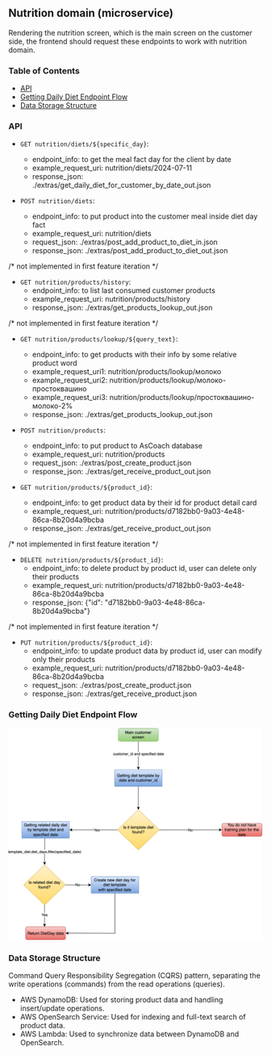 ## Nutrition domain (microservice)
Rendering the nutrition screen, which is the main screen on the customer side, 
the frontend should request these endpoints to work with nutrition domain.

### Table of Contents
- [API](#api)
- [Getting Daily Diet Endpoint Flow](#getting-daily-diet-endpoint-flow)
- [Data Storage Structure](#data-storage-structure)

### API
* ```GET nutrition/diets/${specific_day}```:
    * endpoint_info: to get the meal fact day for the client by date
    * example_request_uri: nutrition/diets/2024-07-11
    * response_json: ./extras/get_daily_diet_for_customer_by_date_out.json

* ```POST nutrition/diets```:
    * endpoint_info: to put product into the customer meal inside diet day fact
    * example_request_uri: nutrition/diets
    * request_json: ./extras/post_add_product_to_diet_in.json
    * response_json: ./extras/post_add_product_to_diet_out.json

/* not implemented in first feature iteration */ 
* ```GET nutrition/products/history```:
    * endpoint_info: to list last consumed customer products
    * example_request_uri: nutrition/products/history
    * response_json: ./extras/get_products_lookup_out.json

/* not implemented in first feature iteration */ 
* ```GET nutrition/products/lookup/${query_text}```:
    * endpoint_info: to get products with their info by some relative product word
    * example_request_uri1: nutrition/products/lookup/молоко
    * example_request_uri2: nutrition/products/lookup/молоко-простоквашино
    * example_request_uri3: nutrition/products/lookup/простоквашино-молоко-2%
    * response_json: ./extras/get_products_lookup_out.json

* ```POST nutrition/products```:
    * endpoint_info: to put product to AsCoach database
    * example_request_uri: nutrition/products
    * request_json: ./extras/post_create_product.json
    * response_json: ./extras/get_receive_product_out.json

* ```GET nutrition/products/${product_id}```:
    * endpoint_info: to get product data by their id for product detail card
    * example_request_uri: nutrition/products/d7182bb0-9a03-4e48-86ca-8b20d4a9bcba
    * response_json: ./extras/get_receive_product_out.json

/* not implemented in first feature iteration */ 
* ```DELETE nutrition/products/${product_id}```:
    * endpoint_info: to delete product by product id, user can delete only their products
    * example_request_uri: nutrition/products/d7182bb0-9a03-4e48-86ca-8b20d4a9bcba
    * response_json: {"id": "d7182bb0-9a03-4e48-86ca-8b20d4a9bcba"}

/* not implemented in first feature iteration */ 
* ```PUT nutrition/products/${product_id}```:
    * endpoint_info: to update product data by product id, user can modify only their products
    * example_request_uri: nutrition/products/d7182bb0-9a03-4e48-86ca-8b20d4a9bcba
    * request_json: ./extras/post_create_product.json
    * response_json: ./extras/get_receive_product.json

### Getting Daily Diet Endpoint Flow
![get_daily_diet_flow_diagram](4_get_daily_diet_flow_diagram.drawio.svg)

### Data Storage Structure
Command Query Responsibility Segregation (CQRS) pattern, separating the write operations (commands) 
from the read operations (queries).

* AWS DynamoDB: Used for storing product data and handling insert/update operations.
* AWS OpenSearch Service: Used for indexing and full-text search of product data.
* AWS Lambda: Used to synchronize data between DynamoDB and OpenSearch.

